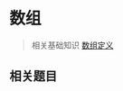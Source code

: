 # 数组

> 相关基础知识 [数组定义](https://github.com/Capactity/blog/blob/master/data-structure/数组.md)



## 相关题目

